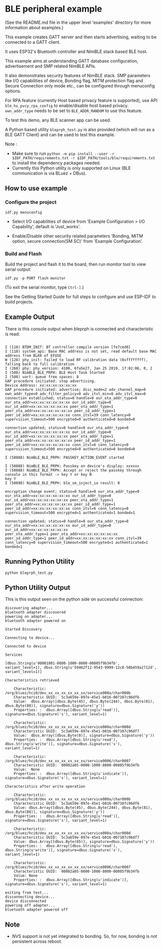 # BLE peripheral example

(See the README.md file in the upper level 'examples' directory for more information about examples.)

This example creates GATT server and then starts advertising, waiting to be connected to a GATT client.

It uses ESP32's Bluetooth controller and NimBLE stack based BLE host.

This example aims at understanding GATT database configuration, advertisement and SMP related NimBLE APIs.

It also demonstrates security features of NimBLE stack. SMP parameters like I/O capabilities of device, Bonding flag, MITM protection flag and Secure Connection only mode etc., can be configured through menuconfig options.

For RPA feature (currently Host based privacy feature is supported), use API `ble_hs_pvcy_rpa_config` to enable/disable host based privacy. `own_addr_type` needs to be set to `BLE_ADDR_RANDOM` to use this feature.

To test this demo, any BLE scanner app can be used.

A Python based utility `bleprph_test.py` is also provided (which will run as a BLE GATT Client) and can be used to test this example.

Note :

* Make sure to run `python -m pip install --user -r $IDF_PATH/requirements.txt -r $IDF_PATH/tools/ble/requirements.txt` to install the dependency packages needed.
* Currently this Python utility is only supported on Linux (BLE communication is via BLuez + DBus).

## How to use example

### Configure the project

```
idf.py menuconfig
```

* Select I/O capabilities of device from 'Example Configuration > I/O Capability', default is 'Just_works'.

* Enable/Disable other security related parameters 'Bonding, MITM option, secure connection(SM SC)' from 'Example Configuration'.

### Build and Flash

Build the project and flash it to the board, then run monitor tool to view serial output:

```
idf.py -p PORT flash monitor
```

(To exit the serial monitor, type ``Ctrl-]``.)

See the Getting Started Guide for full steps to configure and use ESP-IDF to build projects.

## Example Output

There is this console output when bleprph is connected and characteristic is read:

```

I (118) BTDM_INIT: BT controller compile version [fe7ced0]
I (118) system_api: Base MAC address is not set, read default base MAC address from BLK0 of EFUSE
W (128) phy_init: failed to load RF calibration data (0xffffffff), falling back to full calibration
I (268) phy: phy_version: 4100, 6fa5e27, Jan 25 2019, 17:02:06, 0, 2
I (508) NimBLE_BLE_PRPH: BLE Host Task Started
I (508) uart: queue free spaces: 8
GAP procedure initiated: stop advertising.
Device Address: xx:xx:xx:xx:xx:xx
GAP procedure initiated: advertise; disc_mode=2 adv_channel_map=0 own_addr_type=0 adv_filter_policy=0 adv_itvl_min=0 adv_itvl_max=0
connection established; status=0 handle=0 our_ota_addr_type=0 our_ota_addr=xx:xx:xx:xx:xx:xx our_id_addr_type=0 our_id_addr=xx:xx:xx:xx:xx:xx peer_ota_addr_type=1 peer_ota_addr=xx:xx:xx:xx:xx:xx peer_id_addr_type=1 peer_id_addr=xx:xx:xx:xx:xx:xx conn_itvl=39 conn_latency=0 supervision_timeout=500 encrypted=0 authenticated=0 bonded=0

connection updated; status=0 handle=0 our_ota_addr_type=0 our_ota_addr=xx:xx:xx:xx:xx:xx our_id_addr_type=0 our_id_addr=xx:xx:xx:xx:xx:xx peer_ota_addr_type=1 peer_ota_addr=xx:xx:xx:xx:xx:xx peer_id_addr_type=1 peer_id_addr=xx:xx:xx:xx:xx:xx conn_itvl=6 conn_latency=0 supervision_timeout=500 encrypted=0 authenticated=0 bonded=0

I (50888) NimBLE_BLE_PRPH: PASSKEY_ACTION_EVENT started

I (50888) NimBLE_BLE_PRPH: Passkey on device's display: xxxxxx
I (50888) NimBLE_BLE_PRPH: Accept or reject the passkey through console in this format -> key Y or key N
key Y
I (50898) NimBLE_BLE_PRPH: ble_sm_inject_io result: 0

encryption change event; status=0 handle=0 our_ota_addr_type=0 our_ota_addr=xx:xx:xx:xx:xx:xx our_id_addr_type=0 our_id_addr=xx:xx:xx:xx:xx:xx peer_ota_addr_type=1 peer_ota_addr=xx:xx:xx:xx:xx:xx peer_id_addr_type=1
peer_id_addr=xx:xx:xx:xx:xx:xx conn_itvl=6 conn_latency=0 supervision_timeout=500 encrypted=1 authenticated=1 bonded=1

connection updated; status=0 handle=0 our_ota_addr_type=0 our_ota_addr=xx:xx:xx:xx:xx:xx our_id_addr_type=0 our_id_addr=xx:xx:xx:xx:xx:xx
peer_ota_addr_type=1 peer_ota_addr=xx:xx:xx:xx:xx:xx peer_id_addr_type=1 peer_id_addr=xx:xx:xx:xx:xx:xx conn_itvl=39 conn_latency=0 supervision_timeout=500 encrypted=1 authenticated=1 bonded=1

```

## Running Python Utility

```
python bleprph_test.py
```

## Python Utility Output

This is this output seen on the python side on successful connection:

```
discovering adapter...
bluetooth adapter discovered
powering on adapter...
bluetooth adapter powered on

Started Discovery

Connecting to device...

Connected to device

Services

[dbus.String(u'00001801-0000-1000-8000-00805f9b34fb', variant_level=1), dbus.String(u'59462f12-9543-9999-12c8-58b459a2712d', variant_level=1)]

Characteristics retrieved

	Characteristic:  /org/bluez/hci0/dev_xx_xx_xx_xx_xx_xx/service000a/char000b
	Characteristic UUID:  5c3a659e-897e-45e1-b016-007107c96df6
	Value:  dbus.Array([dbus.Byte(45), dbus.Byte(244), dbus.Byte(81), dbus.Byte(88)], signature=dbus.Signature('y'))
	Properties: :  dbus.Array([dbus.String(u'read')], signature=dbus.Signature('s'), variant_level=1)

	Characteristic:  /org/bluez/hci0/dev_xx_xx_xx_xx_xx_xx/service000a/char000d
	Characteristic UUID:  5c3a659e-897e-45e1-b016-007107c96df7
	Value:  dbus.Array([dbus.Byte(0)], signature=dbus.Signature('y'))
	Properties: :  dbus.Array([dbus.String(u'read'), dbus.String(u'write')], signature=dbus.Signature('s'), variant_level=1)

	Characteristic:  /org/bluez/hci0/dev_xx_xx_xx_xx_xx_xx/service0006/char0007
	Characteristic UUID:  00002a05-0000-1000-8000-00805f9b34fb
	Value:  None
	Properties: :  dbus.Array([dbus.String(u'indicate')], signature=dbus.Signature('s'), variant_level=1)

Characteristics after write operation

	Characteristic: /org/bluez/hci0/dev_xx_xx_xx_xx_xx_xx/service000a/char000b
	Characteristic UUID:  5c3a659e-897e-45e1-b016-007107c96df6
	Value: dbus.Array([dbus.Byte(45), dbus.Byte(244), dbus.Byte(81), dbus.Byte(88)], signature=dbus.Signature('y'))
	Properties: :  dbus.Array([dbus.String(u'read')], signature=dbus.Signature('s'), variant_level=1)

	Characteristic: /org/bluez/hci0/dev_xx_xx_xx_xx_xx_xx/service000a/char000d
	Characteristic UUID:  5c3a659e-897e-45e1-b016-007107c96df7
	Value: dbus.Array([dbus.Byte(65)], signature=dbus.Signature('y'))
	Properties: :  dbus.Array([dbus.String(u'read'), dbus.String(u'write')], signature=dbus.Signature('s'), variant_level=1)

	Characteristic: /org/bluez/hci0/dev_xx_xx_xx_xx_xx_xx/service0006/char0007
	Characteristic UUID:  00002a05-0000-1000-8000-00805f9b34fb
	Value: None
	Properties: :  dbus.Array([dbus.String(u'indicate')], signature=dbus.Signature('s'), variant_level=1)

exiting from test...
disconnecting device...
device disconnected
powering off adapter...
bluetooth adapter powered off
```

## Note
* NVS support is not yet integrated to bonding. So, for now, bonding is not persistent across reboot.
